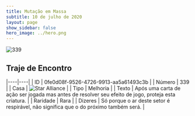 ```yaml
---
title: Mutação em Massa
subtitle: 10 de julho de 2020
layout: page
show_sidebar: false
hero_image: ../hero.png
---
```


![339](https://cdn.keyforgegame.com/media/card_front/pt/479_339_J86RVX95VGV2_pt.png)

## Traje de Encontro

|----|----|
| ID | 0fe0d08f-9526-4726-9913-aa5a61493c3b |
| Número | 339 |
| Casa | ![Star Alliance](https://archonarcana.com/images/thumb/7/7d/Star_Alliance.png/22px-Star_Alliance.png "Aliança Estelar") |
| Tipo | Melhoria |
| Texto | Após uma carta de ação ser jogada mas antes de resolver seu efeito de jogo, proteja esta criatura. |
| Raridade | Rara |
| Dizeres | Só porque o ar deste setor é respirável,  não significa que o do próximo também será. |
